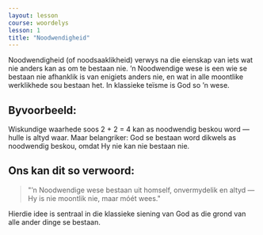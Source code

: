 ```yaml
---
layout: lesson
course: woordelys
lesson: 1
title: "Noodwendigheid"
---
```


Noodwendigheid (of noodsaaklikheid) verwys na die eienskap van iets wat nie anders kan as om te bestaan nie. ’n Noodwendige wese is een wie se bestaan nie afhanklik is van enigiets anders nie, en wat in alle moontlike werklikhede sou bestaan het. In klassieke teïsme is God so ’n wese.

## Byvoorbeeld:

Wiskundige waarhede soos 2 + 2 = 4 kan as noodwendig beskou word — hulle is altyd waar. Maar belangriker: God se bestaan word dikwels as noodwendig beskou, omdat Hy nie kan nie bestaan nie.

## Ons kan dit so verwoord:

> "’n Noodwendige wese bestaan uit homself, onvermydelik en altyd — Hy is nie moontlik nie, maar móét wees."

Hierdie idee is sentraal in die klassieke siening van God as die grond van alle ander dinge se bestaan.